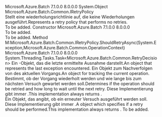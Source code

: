 <Type Name="NoRetry" FullName="Microsoft.Azure.Batch.Common.NoRetry">
  <TypeSignature Language="C#" Value="public class NoRetry : Microsoft.Azure.Batch.Common.IRetryPolicy" />
  <TypeSignature Language="ILAsm" Value=".class public auto ansi beforefieldinit NoRetry extends System.Object implements class Microsoft.Azure.Batch.Common.IRetryPolicy" />
  <TypeSignature Language="DocId" Value="T:Microsoft.Azure.Batch.Common.NoRetry" />
  <TypeSignature Language="VB.NET" Value="Public Class NoRetry&#xA;Implements IRetryPolicy" />
  <TypeSignature Language="F#" Value="type NoRetry = class&#xA;    interface IRetryPolicy" />
  <AssemblyInfo>
    <AssemblyName>Microsoft.Azure.Batch</AssemblyName>
    <AssemblyVersion>7.1.0.0</AssemblyVersion>
    <AssemblyVersion>8.0.0.0</AssemblyVersion>
  </AssemblyInfo>
  <Base>
    <BaseTypeName>System.Object</BaseTypeName>
  </Base>
  <Interfaces>
    <Interface>
      <InterfaceName>Microsoft.Azure.Batch.Common.IRetryPolicy</InterfaceName>
    </Interface>
  </Interfaces>
  <Docs>
    <summary>
            <span data-ttu-id="0fc8d-101">Stellt eine wiederholungsrichtlinie auf, die keine Wiederholungen ausgeführt.</span><span class="sxs-lookup"><span data-stu-id="0fc8d-101">Represents a retry policy that performs no retries.</span></span>
            </summary>
    <remarks>To be added.</remarks>
  </Docs>
  <Members>
    <Member MemberName=".ctor">
      <MemberSignature Language="C#" Value="public NoRetry ();" />
      <MemberSignature Language="ILAsm" Value=".method public hidebysig specialname rtspecialname instance void .ctor() cil managed" />
      <MemberSignature Language="DocId" Value="M:Microsoft.Azure.Batch.Common.NoRetry.#ctor" />
      <MemberSignature Language="VB.NET" Value="Public Sub New ()" />
      <MemberType>Constructor</MemberType>
      <AssemblyInfo>
        <AssemblyName>Microsoft.Azure.Batch</AssemblyName>
        <AssemblyVersion>7.1.0.0</AssemblyVersion>
        <AssemblyVersion>8.0.0.0</AssemblyVersion>
      </AssemblyInfo>
      <Parameters />
      <Docs>
        <summary>To be added.</summary>
        <remarks>To be added.</remarks>
      </Docs>
    </Member>
    <Member MemberName="ShouldRetryAsync">
      <MemberSignature Language="C#" Value="public System.Threading.Tasks.Task&lt;Microsoft.Azure.Batch.Common.RetryDecision&gt; ShouldRetryAsync (Exception exception, Microsoft.Azure.Batch.Common.OperationContext operationContext);" />
      <MemberSignature Language="ILAsm" Value=".method public hidebysig newslot virtual instance class System.Threading.Tasks.Task`1&lt;class Microsoft.Azure.Batch.Common.RetryDecision&gt; ShouldRetryAsync(class System.Exception exception, class Microsoft.Azure.Batch.Common.OperationContext operationContext) cil managed" />
      <MemberSignature Language="DocId" Value="M:Microsoft.Azure.Batch.Common.NoRetry.ShouldRetryAsync(System.Exception,Microsoft.Azure.Batch.Common.OperationContext)" />
      <MemberSignature Language="F#" Value="abstract member ShouldRetryAsync : Exception * Microsoft.Azure.Batch.Common.OperationContext -&gt; System.Threading.Tasks.Task&lt;Microsoft.Azure.Batch.Common.RetryDecision&gt;&#xA;override this.ShouldRetryAsync : Exception * Microsoft.Azure.Batch.Common.OperationContext -&gt; System.Threading.Tasks.Task&lt;Microsoft.Azure.Batch.Common.RetryDecision&gt;" Usage="noRetry.ShouldRetryAsync (exception, operationContext)" />
      <MemberType>Method</MemberType>
      <Implements>
        <InterfaceMember>M:Microsoft.Azure.Batch.Common.IRetryPolicy.ShouldRetryAsync(System.Exception,Microsoft.Azure.Batch.Common.OperationContext)</InterfaceMember>
      </Implements>
      <AssemblyInfo>
        <AssemblyName>Microsoft.Azure.Batch</AssemblyName>
        <AssemblyVersion>7.1.0.0</AssemblyVersion>
        <AssemblyVersion>8.0.0.0</AssemblyVersion>
      </AssemblyInfo>
      <ReturnValue>
        <ReturnType>System.Threading.Tasks.Task&lt;Microsoft.Azure.Batch.Common.RetryDecision&gt;</ReturnType>
      </ReturnValue>
      <Parameters>
        <Parameter Name="exception" Type="System.Exception" />
        <Parameter Name="operationContext" Type="Microsoft.Azure.Batch.Common.OperationContext" />
      </Parameters>
      <Docs>
        <param name="exception"><span data-ttu-id="0fc8d-102">Ein <see cref="T:System.Exception" /> -Objekt, das die letzte ermittelte Ausnahme darstellt.</span><span class="sxs-lookup"><span data-stu-id="0fc8d-102">An <see cref="T:System.Exception" /> object that represents the last exception encountered.</span></span></param>
        <param name="operationContext"><span data-ttu-id="0fc8d-103">Ein <see cref="T:Microsoft.Azure.Batch.Common.OperationContext" /> Objekt zum Nachverfolgen von des aktuellen Vorgangs.</span><span class="sxs-lookup"><span data-stu-id="0fc8d-103">An <see cref="T:Microsoft.Azure.Batch.Common.OperationContext" /> object for tracking the current operation.</span></span></param>
        <summary>
            <span data-ttu-id="0fc8d-104">Bestimmt, ob der Vorgang wiederholt werden und wie lange bis zum nächsten Versuch gewartet werden soll.</span><span class="sxs-lookup"><span data-stu-id="0fc8d-104">Determines if the operation should be retried and how long to wait until the next retry.</span></span> <span data-ttu-id="0fc8d-105">Diese Implementierung gibt immer <see cref="F:Microsoft.Azure.Batch.Common.RetryDecision.NoRetry" />.</span><span class="sxs-lookup"><span data-stu-id="0fc8d-105">This implementation always returns <see cref="F:Microsoft.Azure.Batch.Common.RetryDecision.NoRetry" />.</span></span>
            </summary>
        <returns><span data-ttu-id="0fc8d-106">Ein <see cref="T:Microsoft.Azure.Batch.Common.RetryDecision" /> Objekt, das angibt, ob ein erneuter Versuch ausgeführt werden soll. Diese Implementierung gibt immer <see cref="F:Microsoft.Azure.Batch.Common.RetryDecision.NoRetry" />.</span><span class="sxs-lookup"><span data-stu-id="0fc8d-106">A <see cref="T:Microsoft.Azure.Batch.Common.RetryDecision" /> object which specifies if a retry should be performed.This implementation always returns <see cref="F:Microsoft.Azure.Batch.Common.RetryDecision.NoRetry" />.</span></span></returns>
        <remarks>To be added.</remarks>
      </Docs>
    </Member>
  </Members>
</Type>